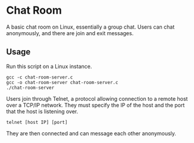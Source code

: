 # Chat Room
A basic chat room on Linux, essentially a group chat.
Users can chat anonymously, and there are join and exit messages.

## Usage
Run this script on a Linux instance.
```
gcc -c chat-room-server.c
gcc -o chat-room-server chat-room-server.c
./chat-room-server
```
Users join through Telnet, a protocol allowing connection to a remote host over a TCP/IP network.
They must specify the IP of the host and the port that the host is listening over.
```
telnet [host IP] [port]
```
They are then connected and can message each other anonymously.
